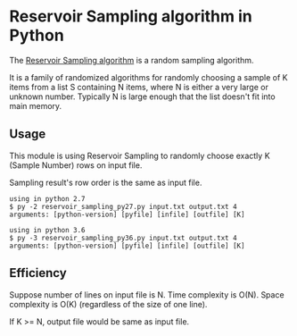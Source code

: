 Reservoir Sampling algorithm in Python
======================================

The [Reservoir Sampling algorithm](https://en.wikipedia.org/wiki/Reservoir_sampling) is a random sampling algorithm.

It is a family of randomized algorithms for randomly choosing a sample of K items from a list S containing N items, where N is either a very large or unknown number. Typically N is large enough that the list doesn't fit into main memory.

Usage
-----
This module is using Reservoir Sampling to randomly choose exactly K (Sample Number) rows on input file.

Sampling result's row order is the same as input file.

	using in python 2.7
	$ py -2 reservoir_sampling_py27.py input.txt output.txt 4
	arguments: [python-version] [pyfile] [infile] [outfile] [K]

	using in python 3.6
	$ py -3 reservoir_sampling_py36.py input.txt output.txt 4
	arguments: [python-version] [pyfile] [infile] [outfile] [K]

Efficiency
----------
Suppose number of lines on input file is N. Time complexity is O(N). Space complexity is O(K) (regardless of the size of one line).

If K >= N, output file would be same as input file.
